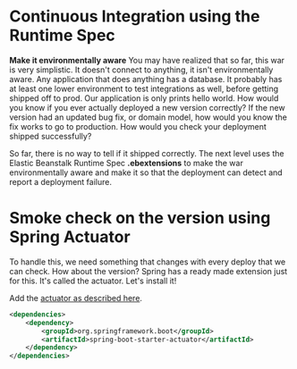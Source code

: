 # Continuous Integration using the Runtime Spec

**Make it environmentally aware** You may have realized that so far, this war is very simplistic. It doesn't connect to anything, it isn't environmentally aware. Any application that does anything has a database. It probably has at least one lower environment to test integrations as well, before getting shipped off to prod. Our application is only prints hello world. How would you know if you ever actually deployed a new version correctly? If the new version had an updated bug fix, or domain model, how would you know the fix works to go to production. How would you check your deployment shipped successfully?

So far, there is no way to tell if it shipped correctly. The next level uses the Elastic Beanstalk Runtime Spec **.ebextensions** to make the war environmentally aware and make it so that the deployment can detect and report a deployment failure.

# Smoke check on the version using Spring Actuator
To handle this, we need something that changes with every deploy that we can check. How about the version? Spring has a ready made extension just for this. It's called the actuator. Let's install it!

Add the [actuator as described here](https://docs.spring.io/spring-boot/reference/actuator/enabling.html).

```xml
<dependencies>
	<dependency>
		<groupId>org.springframework.boot</groupId>
		<artifactId>spring-boot-starter-actuator</artifactId>
	</dependency>
</dependencies>
```
